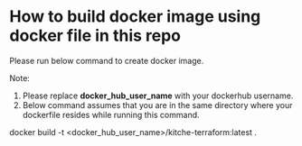 # How to build docker image using docker file in this repo

Please run below command to create docker image. 

Note: 
  1. Please replace **docker_hub_user_name** with your dockerhub username. 
  2. Below command assumes that you are in the same directory where your dockerfile resides while running this command.

docker build -t <docker_hub_user_name>/kitche-terraform:latest .
